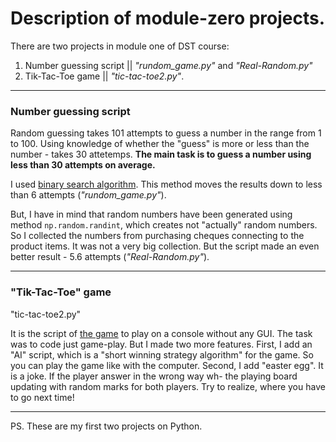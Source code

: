 # Description of module-zero projects. 
   
There are two projects in module one of DST course:  
1. Number guessing script || *"rundom_game.py"* and *"Real-Random.py"*
2. Tik-Tac-Toe game || *"tic-tac-toe2.py"*. 
---

### Number guessing script  

Random guessing takes 101 attempts to guess a number in the range from 1 to 100. Using knowledge of whether the "guess" is more or 
less than the number - takes 30 attetemps. **The main task is to guess a number using less than 30 attempts on average.**   

I used [binary search algorithm](https://en.wikipedia.org/wiki/Binary_search_algorithm).
This method moves the results down to less than 6 attempts (*"rundom_game.py"*).    

But, I have in mind that random numbers have been generated using method `np.random.randint`, which creates not "actually" random numbers.
So I collected the numbers from purchasing cheques connecting to the product items. It was not a very big collection. 
But the script made an even better result - 5.6 attempts (*"Real-Random.py"*).   

---
### "Tik-Tac-Toe" game   
"tic-tac-toe2.py"     
   
It is the script of [the game](https://en.wikipedia.org/wiki/Tic-tac-toe) to play on a console without any GUI.
The task was to code just game-play. But I made two more features. 
First, I add an "AI" script, which is a "short winning strategy algorithm" for the game. So you can play the game like with the computer. 
Second, I add "easter egg". It is a joke. If the player answer in the wrong way wh- the playing board updating 
with random marks for both players. Try to realize, where you have to go next time!
   
---
PS. These are my first two projects on Python.

